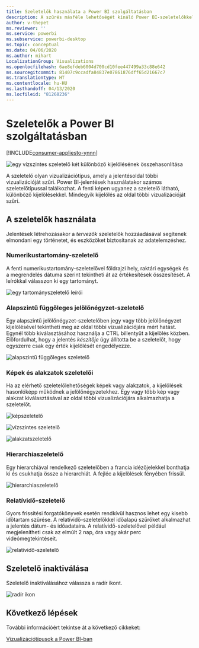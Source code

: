 ```yaml
---
title: Szeletelők használata a Power BI szolgáltatásban
description: A szűrés másféle lehetőségét kínáló Power BI-szeletelőkkel az adathalmaz a jelentés más vizualizációiban szereplő részére szűkíthető.
author: v-thepet
ms.reviewer: ''
ms.service: powerbi
ms.subservice: powerbi-desktop
ms.topic: conceptual
ms.date: 04/06/2020
ms.author: mihart
LocalizationGroup: Visualizations
ms.openlocfilehash: 6ae8efdeb6004d700cd10fee447499a33c88e642
ms.sourcegitcommit: 81407c9ccadfa84837e07861876dff65d21667c7
ms.translationtype: HT
ms.contentlocale: hu-HU
ms.lasthandoff: 04/13/2020
ms.locfileid: "81268236"
---
```

# <a name="slicers-in-the-power-bi-service"></a>Szeletelők a Power BI szolgáltatásban

[!INCLUDE[consumer-appliesto-ynnn](../includes/consumer-appliesto-yynn.md)]

![egy vízszintes szeletelő két különböző kijelölésének összehasonlítása](media/end-user-slicer/power-bi-slider.png)

A szeletelő olyan vizualizációtípus, amely a jelentésoldal többi vizualizációját szűri. Power BI-jelentések használatakor számos szeletelőtípussal találkozhat. A fenti képen ugyanez a szeletelő látható, különböző kijelölésekkel. Mindegyik kijelölés az oldal többi vizualizációját szűri.  


## <a name="how-to-use-slicers"></a>A szeletelők használata
Jelentések létrehozásakor a *tervezők* szeletelők hozzáadásával segítenek elmondani egy történetet, és eszközöket biztosítanak az adatelemzéshez.

### <a name="numeric-range-slicer"></a>Numerikustartomány-szeletelő
 A fenti numerikustartomány-szeletelővel földrajzi hely, raktári egységek és a megrendelés dátuma szerint tekintheti át az értékesítések összesítését. A leírókkal válasszon ki egy tartományt. 

![egy tartományszeletelő leírói](media/end-user-slicer/power-bi-handles.png)

### <a name="basic-vertical-checkbox-slicer"></a>Alapszintű függőleges jelölőnégyzet-szeletelő

Egy alapszintű jelölőnégyzet-szeletelőben jegy vagy több jelölőnégyzet kijelölésével tekintheti meg az oldal többi vizualizációjára mért hatást. Egynél több kiválasztásához használja a CTRL billentyűt a kijelölés közben. Előfordulhat, hogy a jelentés *készítője* úgy állította be a szeletelőt, hogy egyszerre csak egy érték kijelölését engedélyezze. 

![alapszintű függőleges szeletelő](media/end-user-slicer/power-bi-basic.png)

### <a name="image-and-shape-slicers"></a>Képek és alakzatok szeletelői
Ha az elérhető szeletelőlehetőségek képek vagy alakzatok, a kijelölések hasonlóképp működnek a jelölőnégyzetekhez. Egy vagy több kép vagy alakzat kiválasztásával az oldal többi vizualizációjára alkalmazhatja a szeletelőt. 

![képszeletelő](media/end-user-slicer/power-bi-image.png)    

![vízszintes szeletelő](media/end-user-slicer/power-bi-horizontal.png)    

![alakzatszeletelő](media/end-user-slicer/power-bi-boxes.png)

### <a name="hierarchy-slicer"></a>Hierarchiaszeletelő

Egy hierarchiával rendelkező szeletelőben a francia idézőjelekkel bonthatja ki és csukhatja össze a hierarchiát. A fejléc a kijelölések fényében frissül.

![hierarchiaszeletelő](media/end-user-slicer/power-bi-hierarchy.png)

### <a name="relative-time-slicer"></a>Relatívidő-szeletelő
Gyors frissítési forgatókönyvek esetén rendkívül hasznos lehet egy kisebb időtartam szűrése.
A relatívidő-szeletelőkkel időalapú szűrőket alkalmazhat a jelentés dátum- és időadataira. A relatívidő-szeletelővel például megjelenítheti csak az elmúlt 2 nap, óra vagy akár perc videómegtekintéseit. 

![relatívidő-szeletelő](media/end-user-slicer/power-bi-relative-time.png)

## <a name="deactivate-a-slicer"></a>Szeletelő inaktiválása
Szeletelő inaktiválásához válassza a radír ikont.

![radír ikon](media/end-user-slicer/power-bi-eraser.png)

## <a name="next-steps"></a>Következő lépések
További információért tekintse át a következő cikkeket:

[Vizualizációtípusok a Power BI-ban](end-user-visualizations.md)

